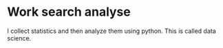 # Work search analyse
I collect statistics and then analyze them using python. This is called data science.
